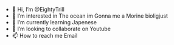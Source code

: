 - 👋 Hi, I’m @EightyTrill
- 👀 I’m interested in The ocean im Gonna me a Morine bioligjust
- 🌱 I’m currently learning Japenese
- 💞️ I’m looking to collaborate on Youtube
- 📫 How to reach me Email

<!---:)
EightyTrill/EightyTrill is a ✨ special ✨ repository because its `README.md` (this file) appears on your GitHub profile.
You can click the Preview link to take a look at your changes.
--->
